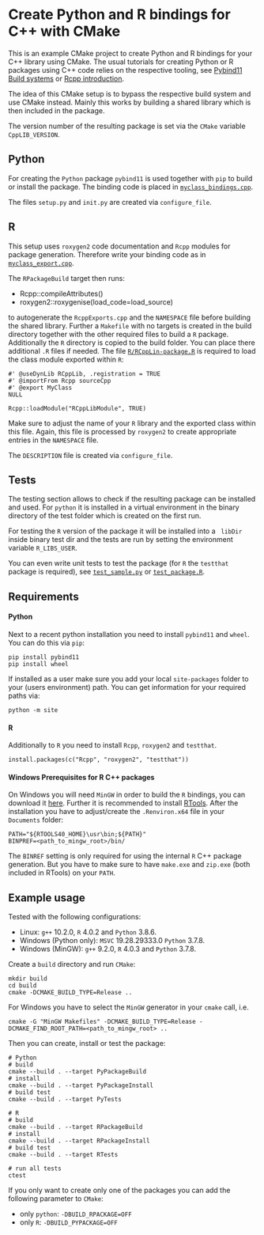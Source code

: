 Create Python and R bindings for C++ with CMake
===============================================

This is an example CMake project to create Python and R bindings for your
C++ library using CMake. The usual tutorials for creating Python or R 
packages using C++ code relies on the respective tooling, see 
[Pybind11 Build systems](https://pybind11.readthedocs.io/en/stable/compiling.html "Python")
or [Rcpp introduction](https://cran.r-project.org/web/packages/Rcpp/vignettes/Rcpp-introduction.pdf "R").

The idea of this CMake setup is to bypass the respective build system and use CMake instead.
Mainly this works by building a shared library which is then included in the package.

The version number of the resulting package is set via the `CMake` variable `CppLIB_VERSION`.

Python
------

For creating the `Python` package `pybind11` is used together with `pip` to build or install the package. The binding 
code is placed in [`myclass_bindings.cpp`](src/Python/myclass_bindings.cpp).

The files `setup.py` and `init.py` are created via `configure_file`.

R
-

This setup uses `roxygen2` code documentation and `Rcpp` modules for package generation. Therefore
write your binding code as in [`myclass_export.cpp`](src/RPackage/src/myclass_export.cpp).

The `RPackageBuild` target then runs:
* Rcpp::compileAttributes()
* roxygen2::roxygenise(load_code=load_source)

to autogenerate the `RcppExports.cpp` and the `NAMESPACE` file before building the shared library. Further a `Makefile`
with no targets is created in the build directory together with the other required files to build a `R` package. 
Additionally the `R` directory is copied to the build folder. You can place there additional `.R` files if needed.
The file [`R/RCppLin-package.R`](src/RPackage/R/RCppLib-package.R) is required to load the class module exported within
`R`:
 
```
#' @useDynLib RCppLib, .registration = TRUE
#' @importFrom Rcpp sourceCpp
#' @export MyClass
NULL

Rcpp::loadModule("RCppLibModule", TRUE)
```

Make sure to adjust the name of your `R` library and the exported class within this file. Again, this file is processed
 by `roxygen2` to create appropriate entries in the `NAMESPACE` file. 

The `DESCRIPTION` file is created via `configure_file`.

Tests
-----

The testing section allows to check if the resulting package can be installed and used. For `python` it is installed in
a virtual environment in the binary directory of the test folder which is created on the first run.

For testing the `R` version of the package it will be installed into a ` libDir` inside binary test dir and the tests
are run by setting the environment variable `R_LIBS_USER`.

You can even write unit tests to test the package (for `R` the `testthat` package is required), see 
[`test_sample.py`](tests/Python/test_sample.py) or [`test_package.R`](tests/R/test_package.R).


Requirements
------------

#### Python
Next to a recent python installation you need to install `pybind11` and `wheel`. You can do this via `pip`:
```shell script
pip install pybind11
pip install wheel
```
If installed as a user make sure you add your local `site-packages` folder to your (users environment) path. 
You can get information for your required paths via:
```shell script
python -m site
```
#### R
Additionally to `R` you need to install `Rcpp`, `roxygen2` and `testthat`.

```
install.packages(c("Rcpp", "roxygen2", "testthat"))
```

#### Windows Prerequisites for R C++ packages

On Windows you will need `MinGW` in order to build the `R` bindings, you can download it 
[here](https://nuwen.net/mingw.html). Further it is recommended to install [RTools](https://cran.r-project.org/bin/windows/Rtools/rtools40-x86_64.exe).
After the installation you have to adjust/create the `.Renviron.x64` file in your `Documents` folder:
```
PATH="${RTOOLS40_HOME}\usr\bin;${PATH}"
BINPREF=<path_to_mingw_root>/bin/
```

The `BINREF` setting is only required for using the internal `R` C++ package generation. But you have to make sure
to have `make.exe` and `zip.exe` (both included in RTools) on your `PATH`.

Example usage
-------------

Tested with the following configurations:
* Linux: `g++` 10.2.0, `R` 4.0.2 and `Python` 3.8.6.
* Windows (Python only): `MSVC` 19.28.29333.0 `Python` 3.7.8.
* Windows (MinGW): `g++` 9.2.0, `R` 4.0.3 and `Python` 3.7.8.

Create a `build` directory and run `CMake`:

```shell script
mkdir build
cd build
cmake -DCMAKE_BUILD_TYPE=Release ..
```

For Windows you have to select the `MinGW` generator in your `cmake` call, i.e.
```shell script
cmake -G "MinGW Makefiles" -DCMAKE_BUILD_TYPE=Release -DCMAKE_FIND_ROOT_PATH=<path_to_mingw_root> ..
```

Then you can create, install or test the package:

```shell script
# Python
# build
cmake --build . --target PyPackageBuild
# install
cmake --build . --target PyPackageInstall
# build test
cmake --build . --target PyTests

# R
# build
cmake --build . --target RPackageBuild
# install
cmake --build . --target RPackageInstall
# build test
cmake --build . --target RTests

# run all tests
ctest
```

If you only want to create only one of the packages you can add the following parameter to `CMake`:
* only `python`: `-DBUILD_RPACKAGE=OFF`
* only `R`: `-DBUILD_PYPACKAGE=OFF`

